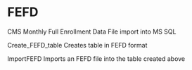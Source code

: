 FEFD
====

CMS Monthly Full Enrollment Data File import into MS SQL

Create_FEFD_table
Creates table in FEFD format

ImportFEFD
Imports an FEFD file into the table created above
